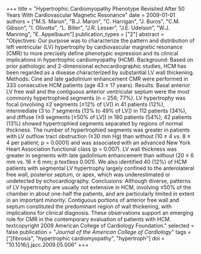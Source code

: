 +++
title = "Hypertrophic Cardiomyopathy Phenotype Revisited After 50 Years With Cardiovascular Magnetic Resonance"
date = 2009-01-01
authors = ["M.S. Maron", "B.J. Maron", "C. Harrigan", "J. Buros", "C.M. Gibson", "I. Olivotto", "L. Biller", "J.R. Lesser", "J.E. Udelson", "W.J. Manning", "E. Appelbaum"]
publication_types = ["2"]
abstract = "Objectives: Our purpose was to characterize the pattern and distribution of left ventricular (LV) hypertrophy by cardiovascular magnetic resonance (CMR) to more precisely define phenotypic expression and its clinical implications in hypertrophic cardiomyopathy (HCM). Background: Based on prior pathologic and 2-dimensional echocardiographic studies, HCM has been regarded as a disease characterized by substantial LV wall thickening. Methods: Cine and late gadolinium enhancement CMR were performed in 333 consecutive HCM patients (age 43 ± 17 years). Results: Basal anterior LV free wall and the contiguous anterior ventricular septum were the most commonly hypertrophied segments (n = 256; 77%). LV hypertrophy was focal (involving ≤2 segments [≤12% of LV]) in 41 patients (12%), intermediate (3 to 7 segments [13% to 49% of LV]) in 112 patients (34%), and diffuse (≥8 segments [≥50% of LV]) in 180 patients (54%); 42 patients (13%) showed hypertrophied segments separated by regions of normal thickness. The number of hypertrophied segments was greater in patients with LV outflow tract obstruction (≥30 mm Hg) than without (10 ± 4 vs. 8 ± 4 per patient; p = 0.0001) and was associated with an advanced New York Heart Association functional class (p = 0.007). LV wall thickness was greater in segments with late gadolinium enhancement than without (20 ± 6 mm vs. 16 ± 6 mm; p textless 0.001). We also identified 40 (12%) of HCM patients with segmental LV hypertrophy largely confined to the anterolateral free wall, posterior septum, or apex, which was underestimated or undetected by echocardiography. Conclusions: Although diverse, patterns of LV hypertrophy are usually not extensive in HCM, involving ≤50% of the chamber in about one-half the patients, and are particularly limited in extent in an important minority. Contiguous portions of anterior free wall and septum constituted the predominant region of wall thickening, with implications for clinical diagnosis. These observations support an emerging role for CMR in the contemporary evaluation of patients with HCM. textcopyright 2009 American College of Cardiology Foundation."
selected = false
publication = "*Journal of the American College of Cardiology*"
tags = ["[fibrosis", "hypertrophic cardiomyopathy", "hypertroph"]
doi = "10.1016/j.jacc.2009.05.006"
+++

